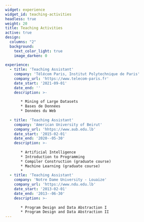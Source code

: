 ```yaml
---
widget: experience
widget_id: teaching-activities
headless: true
weight: 20
title: Teaching Activities
active: true
design:
  columns: "2"
  background:
    text_color_light: true
    image_darken: 0
    
experience:
  - title: 'Teaching Assistant'
    company: 'Télécom Paris, Institut Polytechnique de Paris'
    company_url: 'https://www.telecom-paris.fr'
    date_start: '2021-09-01'
    date_end: ''
    description: >-
        
       * Mining of Large Datasets
       * Bases de Données
       * Données du Web
                
  - title: 'Teaching Assistant'
    company: 'American University of Beirut'
    company_url: 'hhtps://www.aub.edu.lb'
    date_start: '2015-02-01'
    date_end: '2020--05-30'
    description: >-
        
       * Artificial Intelligence
       * Introduction to Programming
       * Compiler Construction (graduate course)
       * Machine Learning (graduate course)
       * 
  - title: 'Teaching Assistant'
    company: 'Notre Dame University - Louaize'
    company_url: 'https://www.ndu.edu.lb'
    date_start: '2013-02-01'
    date_end: '2013--06-30'
    description: >-
        
       * Program Design and Data Abstraction I
       * Program Design and Data Abstraction II
---
```

